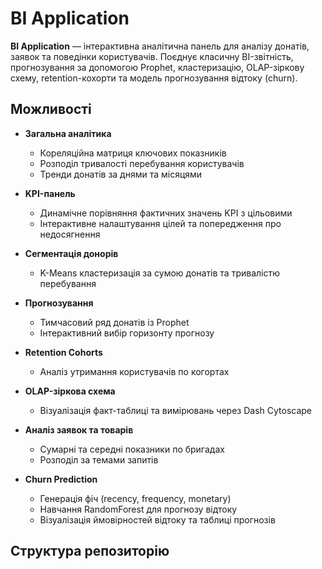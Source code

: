 # BI Application

**BI Application** — інтерактивна аналітична панель для аналізу донатів, заявок та поведінки користувачів. Поєднує класичну BI-звітність, прогнозування за допомогою Prophet, кластеризацію, OLAP-зіркову схему, retention-кохорти та модель прогнозування відтоку (churn).

## Можливості

- **Загальна аналітика**  
  - Кореляційна матриця ключових показників  
  - Розподіл тривалості перебування користувачів  
  - Тренди донатів за днями та місяцями  

- **KPI-панель**  
  - Динамічне порівняння фактичних значень KPI з цільовими  
  - Інтерактивне налаштування цілей та попередження про недосягнення

- **Сегментація донорів**  
  - K-Means кластеризація за сумою донатів та тривалістю перебування  

- **Прогнозування**  
  - Тимчасовий ряд донатів із Prophet  
  - Інтерактивний вибір горизонту прогнозу  

- **Retention Cohorts**  
  - Аналіз утримання користувачів по когортах  

- **OLAP-зіркова схема**  
  - Візуалізація факт-таблиці та вимірювань через Dash Cytoscape  

- **Аналіз заявок та товарів**  
  - Сумарні та середні показники по бригадах  
  - Розподіл за темами запитів  

- **Churn Prediction**  
  - Генерація фіч (recency, frequency, monetary)  
  - Навчання RandomForest для прогнозу відтоку  
  - Візуалізація ймовірностей відтоку та таблиці прогнозів  

## Структура репозиторію

